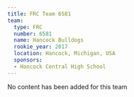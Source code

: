 ```yaml
---
title: FRC Team 6581
team:
  type: FRC
  number: 6581
  name: Hancock Bulldogs
  rookie_year: 2017
  location: Hancock, Michigan, USA
  sponsors:
  - Hancock Central High School
---
```


No content has been added for this team